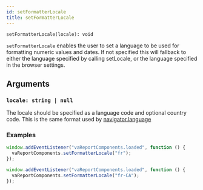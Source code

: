 ```yaml
---
id: setFormatterLocale
title: setFormatterLocale
---
```


```
setFormatterLocale(locale): void
```

`setFormatterLocale` enables the user to set a language to be used for formatting numeric values and dates. If not specified this will fallback to either the language specified by calling setLocale, or the language specified in the browser settings.

## Arguments

### `locale: string | null`

The locale should be specified as a language code and optional country code. This is the same format used by [navigator.language](https://developer.mozilla.org/en-US/docs/Web/API/Navigator/language)

### Examples

```javascript
window.addEventListener("vaReportComponents.loaded", function () {
  vaReportComponents.setFormatterLocale("fr");
});
```

```javascript
window.addEventListener("vaReportComponents.loaded", function () {
  vaReportComponents.setFormatterLocale("fr-CA");
});
```

